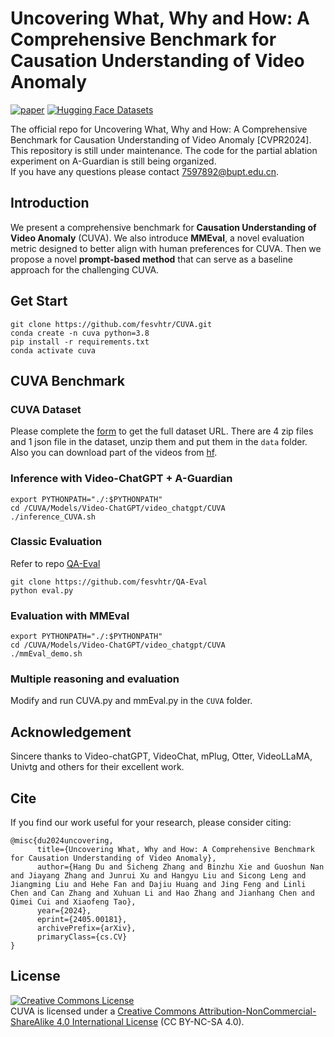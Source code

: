 # Uncovering What, Why and How: A Comprehensive Benchmark for Causation Understanding of Video Anomaly
[![paper](https://img.shields.io/badge/cs.AI-2405.00181-b31b1b?logo=arxiv&logoColor=red)](https://arxiv.org/abs/2405.00181)  [![Hugging Face Datasets](https://img.shields.io/badge/dynamic/json?color=brightgreen&label=Hugging%20Face%20Datasets&query=downloads&url=https%3A%2F%2Fhuggingface.co%2Fapi%2Fdatasets%2Ffesvhtr%2FCUVA%2Fdownloads)](https://huggingface.co/datasets/fesvhtr/CUVA)



The official repo for Uncovering What, Why and How: A Comprehensive Benchmark for Causation Understanding of Video Anomaly [CVPR2024].  
This repository is still under maintenance. The code for the partial ablation experiment on A-Guardian is still being organized.  
If you have any questions please contact [7597892@bupt.edu.cn]().


## Introduction
We present a comprehensive benchmark for **Causation Understanding of Video Anomaly** (CUVA). 
We also introduce **MMEval**, a novel evaluation metric designed to better align with human preferences for CUVA.
Then we propose a novel **prompt-based method** that can serve as a baseline approach for the challenging CUVA.
## Get Start
```
git clone https://github.com/fesvhtr/CUVA.git
conda create -n cuva python=3.8
pip install -r requirements.txt
conda activate cuva
```
## CUVA Benchmark
### CUVA Dataset
Please complete the [form](https://forms.gle/MLGBcxPuz2Vhvw5L9) to get the full dataset URL. There are 4 zip files and 1 json file in the dataset, unzip them and put them in the `data` folder.  
Also you can download part of the videos from [hf](https://huggingface.co/datasets/fesvhtr/CUVA).
### Inference with Video-ChatGPT + A-Guardian
```
export PYTHONPATH="./:$PYTHONPATH"
cd /CUVA/Models/Video-ChatGPT/video_chatgpt/CUVA
./inference_CUVA.sh
```
### Classic Evaluation
Refer to repo [QA-Eval](https://github.com/fesvhtr/QA-Eval.git)
```
git clone https://github.com/fesvhtr/QA-Eval
python eval.py
```
### Evaluation with MMEval 
```
export PYTHONPATH="./:$PYTHONPATH"
cd /CUVA/Models/Video-ChatGPT/video_chatgpt/CUVA
./mmEval_demo.sh
```
### Multiple reasoning and evaluation
Modify and run CUVA.py and mmEval.py in the `CUVA` folder.
## Acknowledgement
Sincere thanks to Video-chatGPT, VideoChat, mPlug, Otter, VideoLLaMA, Univtg and others for their excellent work.
## Cite
If you find our work useful for your research, please consider citing:
```
@misc{du2024uncovering,
      title={Uncovering What, Why and How: A Comprehensive Benchmark for Causation Understanding of Video Anomaly}, 
      author={Hang Du and Sicheng Zhang and Binzhu Xie and Guoshun Nan and Jiayang Zhang and Junrui Xu and Hangyu Liu and Sicong Leng and Jiangming Liu and Hehe Fan and Dajiu Huang and Jing Feng and Linli Chen and Can Zhang and Xuhuan Li and Hao Zhang and Jianhang Chen and Qimei Cui and Xiaofeng Tao},
      year={2024},
      eprint={2405.00181},
      archivePrefix={arXiv},
      primaryClass={cs.CV}
}

```
## License
<a rel="license" href="http://creativecommons.org/licenses/by-nc-sa/4.0/"><img alt="Creative Commons License" style="border-width:0" src="https://i.creativecommons.org/l/by-nc-sa/4.0/80x15.png" /></a>  
CUVA is licensed under a [Creative Commons Attribution-NonCommercial-ShareAlike 4.0 International License](https://creativecommons.org/licenses/by-nc-sa/4.0/) (CC BY-NC-SA 4.0).
